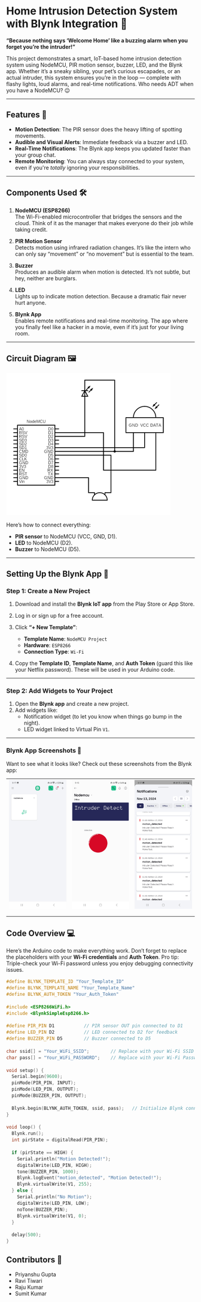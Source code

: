 # Home Intrusion Detection System with Blynk Integration 🚨  

**“Because nothing says ‘Welcome Home’ like a buzzing alarm when you forget you’re the intruder!”**  

This project demonstrates a smart, IoT-based home intrusion detection system using NodeMCU, PIR motion sensor, buzzer, LED, and the Blynk app. Whether it’s a sneaky sibling, your pet’s curious escapades, or an actual intruder, this system ensures you’re in the loop — complete with flashy lights, loud alarms, and real-time notifications. Who needs ADT when you have a NodeMCU? 😉

---

## Features 🌟  
- **Motion Detection**: The PIR sensor does the heavy lifting of spotting movements.  
- **Audible and Visual Alerts**: Immediate feedback via a buzzer and LED.  
- **Real-Time Notifications**: The Blynk app keeps you updated faster than your group chat.  
- **Remote Monitoring**: You can always stay connected to your system, even if you're *totally* ignoring your responsibilities.  

---

## Components Used 🛠️  
1. **NodeMCU (ESP8266)**  
   The Wi-Fi-enabled microcontroller that bridges the sensors and the cloud. Think of it as the manager that makes everyone do their job while taking credit.  

2. **PIR Motion Sensor**  
   Detects motion using infrared radiation changes. It’s like the intern who can only say “movement” or “no movement” but is essential to the team.  

3. **Buzzer**  
   Produces an audible alarm when motion is detected. It’s not subtle, but hey, neither are burglars.  

4. **LED**  
   Lights up to indicate motion detection. Because a dramatic flair never hurt anyone.  

5. **Blynk App**  
   Enables remote notifications and real-time monitoring. The app where you finally feel like a hacker in a movie, even if it’s just for your living room.

---

## Circuit Diagram 🖼️  

![Circuit Diagram](images/circuit.png)  

Here’s how to connect everything:  
- **PIR sensor** to NodeMCU (VCC, GND, D1).  
- **LED** to NodeMCU (D2).  
- **Buzzer** to NodeMCU (D5).  

---

## Setting Up the Blynk App 📲  

### Step 1: Create a New Project  
1. Download and install the **Blynk IoT app** from the Play Store or App Store.  
2. Log in or sign up for a free account.  
3. Click **“+ New Template”**:  
   - **Template Name**: `NodeMCU Project`  
   - **Hardware**: `ESP8266`  
   - **Connection Type**: `Wi-Fi`  

4. Copy the **Template ID**, **Template Name**, and **Auth Token** (guard this like your Netflix password). These will be used in your Arduino code.

---

### Step 2: Add Widgets to Your Project  
1. Open the **Blynk app** and create a new project.  
2. Add widgets like:  
   - Notification widget (to let you know when things go bump in the night).  
   - LED widget linked to Virtual Pin `V1`.  

---

### Blynk App Screenshots 📱  

Want to see what it looks like? Check out these screenshots from the Blynk app:  

| ![Screenshot 1](images/home.jpg) | ![Screenshot 2](images/detection.jpg) | ![Screenshot 3](images/notifications.jpg) |  
|:---------------------------------------:|:---------------------------------------:|:---------------------------------------:|  

---

## Code Overview 💻  

Here’s the Arduino code to make everything work. Don’t forget to replace the placeholders with your **Wi-Fi credentials** and **Auth Token**. Pro tip: Triple-check your Wi-Fi password unless you enjoy debugging connectivity issues.  

```cpp
#define BLYNK_TEMPLATE_ID "Your_Template_ID"
#define BLYNK_TEMPLATE_NAME "Your_Template_Name"
#define BLYNK_AUTH_TOKEN "Your_Auth_Token"

#include <ESP8266WiFi.h>
#include <BlynkSimpleEsp8266.h>

#define PIR_PIN D1           // PIR sensor OUT pin connected to D1
#define LED_PIN D2           // LED connected to D2 for feedback
#define BUZZER_PIN D5        // Buzzer connected to D5

char ssid[] = "Your_WiFi_SSID";        // Replace with your Wi-Fi SSID
char pass[] = "Your_WiFi_PASSWORD";    // Replace with your Wi-Fi Password

void setup() {
  Serial.begin(9600);
  pinMode(PIR_PIN, INPUT);
  pinMode(LED_PIN, OUTPUT);
  pinMode(BUZZER_PIN, OUTPUT);

  Blynk.begin(BLYNK_AUTH_TOKEN, ssid, pass);   // Initialize Blynk connection
}

void loop() {
  Blynk.run();                     
  int pirState = digitalRead(PIR_PIN);  

  if (pirState == HIGH) {   
    Serial.println("Motion Detected!");
    digitalWrite(LED_PIN, HIGH);       
    tone(BUZZER_PIN, 1000);           
    Blynk.logEvent("motion_detected", "Motion Detected!");
    Blynk.virtualWrite(V1, 255);       
  } else {
    Serial.println("No Motion");
    digitalWrite(LED_PIN, LOW);        
    noTone(BUZZER_PIN);                
    Blynk.virtualWrite(V1, 0);         
  }
  
  delay(500);  
}
```

## Contributors 🎉

- Priyanshu Gupta
- Ravi Tiwari
- Raju Kumar
- Sumit Kumar

